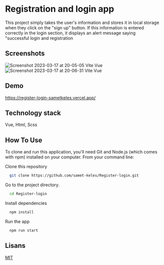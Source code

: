 
#  Registration and login app

This project simply takes the user's information and stores it in local storage when they click on the "sign up" button. If this information is entered correctly in the login section, it displays an alert message saying "successful login and registration


## Screenshots

![Screenshot 2023-03-17 at 20-05-05 Vite Vue](https://user-images.githubusercontent.com/60887763/225971945-a1cf5ce9-2ddb-4dfb-877a-830acc54300a.png)
![Screenshot 2023-03-17 at 20-06-31 Vite Vue](https://user-images.githubusercontent.com/60887763/225971931-986582f3-3c6d-4500-99ca-6bfdd1bd082d.png)


  
## Demo

https://register-login-sametkeles.vercel.app/

  
## Technology stack

 Vue, Html, Scss



  
## How To Use
To clone and run this application, you'll need Git and Node.js (which comes with npm) installed on your computer. From your command line:

Clone this repository

```bash
  git clone https://github.com/samet-keles/Register-login.git
```

Go to the project directory.

```bash
  cd Register-login
```

Install dependencies

```bash
  npm install
```

Run the app

```bash
  npm run start
```

  
## Lisans

[MIT](https://choosealicense.com/licenses/mit/)

  